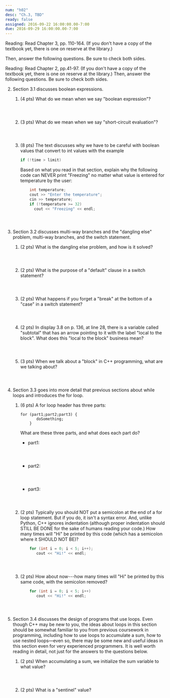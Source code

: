 ```yaml
---
num: "h02"
desc: "Ch.3, TBD"
ready: false
assigned: 2016-09-22 16:00:00.00-7:00
due: 2016-09-29 16:00:00.00-7:00
---
```


Reading: Read Chapter 3, pp. 110-164. (If you don't
have a copy of the textbook yet, there is one on reserve at the
library.)

Then, answer the following questions. Be sure to check both sides.

Reading: Read Chapter 2, pp.41-97. (If you don't
have a copy of the textbook yet, there is one on reserve at the
library.) Then, answer the following questions. Be sure to check both
sides.

2.  Section 3.1 discusses boolean expressions.
    1.  (4 pts) What do we mean when we say "boolean expression"?
        <div style="margin-bottom:4em"></div>
    2.  (3 pts) What do we mean when we say "short-circuit evaluation"?
        <div style="margin-bottom:4em"></div>
    3.  (8 pts) The text discusses why we have to be careful with
        boolean values that convert to int values with the example
        
        ```cpp
        if (!time > limit)
        ```
        Based on what you read in that section, explain why the following code
        can NEVER print "Freezing" no matter what value is entered for
        temperature by the user:
        
        ```cpp
            int temperature;
            cout >> "Enter the temperature";
            cin >> temperature;
            if (!temperature >= 32)
              cout << "Freezing" << endl;
        ```
        <div style="margin-bottom:4em"></div>

3.  Section 3.2 discusses multi-way branches and the "dangling else"
    problem, multi-way branches, and the switch statement.
    1.  (2 pts) What is the dangling else problem, and how is it solved?
        <div style="margin-bottom:4em"></div>
    2.  (2 pts) What is the purpose of a "default" clause in a switch
        statement?
        <div style="margin-bottom:4em"></div>
    3.  (2 pts) What happens if you forget a "break" at the bottom of a
        "case" in a switch statement?
        <div style="margin-bottom:4em"></div>
    4.  (2 pts) In display 3.8 on p. 136, at line 28, there is a
        variable called "subtotal" that has an arrow pointing to it with
        the label "local to the block". What does this "local to the
        block" business mean?
        <div style="margin-bottom:4em"></div>
    5.  (3 pts) When we talk about a "block" in C++ programming, what
        are we talking about?
        <div style="margin-bottom:4em"></div>

4.  Section 3.3 goes into more detail that previous sections about while
    loops and introduces the for loop.
    1.  (6 pts) A for loop header has three parts:

        ```    
        for (part1;part2;part3) {
               doSomething;
            }
        ```
        What are these three parts, and what does each part do?

        *   part1:
            <div style="margin-bottom:4em"></div>
        *   part2:
            <div style="margin-bottom:4em"></div>
        *   part3:
            <div style="margin-bottom:4em"></div>

    2.  (2 pts) Typically you should NOT put a semicolon at the end of a
        for loop statement. But if you do, it isn't a syntax error. And,
        unlike Python, C++ ignores indentation (although proper
        indentation should STILL BE DONE for the sake of humans reading
        your code.)
        How many times will "Hi" be printed by this code (which has a
        semicolon where it SHOULD NOT BE)?
       
        ```cpp
            for (int i = 0; i < 5; i++); 
               cout << "Hi!" << endl;
        ```
        <div style="margin-bottom:4em"></div>
        
    3.  (2 pts) How about now---how many times will "Hi" be printed by
        this same code, with the semicolon removed?
        
        ```cpp
            for (int i = 0; i < 5; i++)
               cout << "Hi!" << endl;
        ```
        <div style="margin-bottom:4em"></div>

5.  Section 3.4 discusses the design of programs that use loops. Even
    though C++ may be new to you, the ideas about loops in this section
    should be somewhat familiar to you from previous coursework in
    programming, including how to use loops to accumulate a sum, how to
    use nested loops—even so, there may be some new and useful ideas in
    this section even for very experienced programmers. It is well worth
    reading in detail, not just for the answers to the questions below.
    1.  (2 pts) When accumulating a sum, we initialize the sum variable
        to what value?
        <div style="margin-bottom:4em"></div>

    2.  (2 pts) What is a "sentinel" value?
        <div style="margin-bottom:4em"></div>

